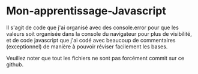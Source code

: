 # Mon-apprentissage-Javascript

Il s'agit de code que j'ai organisé avec des console.error pour que les valeurs soit organisée dans la console du navigateur pour plus de visibilité, et de code javascript que j'ai codé avec beaucoup de commentaires (exceptionnel) de manière à pouvoir réviser facilement les bases.

Veuillez noter que tout les fichiers ne sont pas forcément commit sur ce github.

